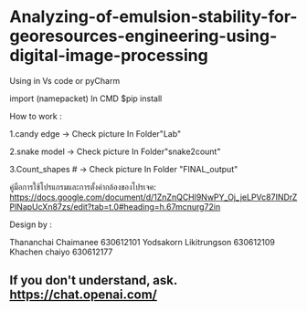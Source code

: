 # Analyzing-of-emulsion-stability-for-georesources-engineering-using-digital-image-processing

Using in Vs code or pyCharm

import (namepacket)
In CMD
$pip install <namepacket>

How to work :

1.candy edge -> Check picture In Folder"Lab"

2.snake model -> Check picture In Folder"snake2count"

3.Count_shapes # -> Check picture In Folder "FINAL_output"

คู่มือการใช้โปรแกรมและการตั้งค่ากล้องของโปรเจค:
https://docs.google.com/document/d/1ZnZnQCHl9NwPY_Oj_jeLPVc87INDrZPlNapUcXn87zs/edit?tab=t.0#heading=h.67mcnurg72in


Design by :

Thananchai Chaimanee 630612101 
Yodsakorn Likitrungson 630612109 
Khachen chaiyo 630612177


## If you don't understand, ask. https://chat.openai.com/
